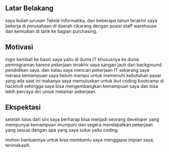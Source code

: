 [//]: # (Ceritakan sedikit tentang latar belakangmu seperti pendidikan terakhir atau pekerjaan sebelumnya)
## Latar Belakang
saya kuliah jurusan Teknik Informatika, dan beberapa tahun terakhir saya bekerja di perusahaan di daerah cikarang dengan posisi staff warehouse dan kemudian di tarik ke bagian purchasing.

[//]: # (Motivasi apa yang mendorongmu untuk ikut program coding bootcamp di Hacktiv8?)
## Motivasi
ingin kembali ke basic saya yaitu di dunia IT khususnya ke dunia pemrograman karena pekerjaan terakhir saya sangan jauh dari background pendidikan saya. dan kalau saya mencari pekerjaan IT sekarang saya merasa kemampuan saya belum mampu untuk memenuhi kebutuhan pasar yang ada saat ini makanya saya memutuskan untuk ikut coding bootcamp di hacktiv8 sehingga saya bisa mengembangkan kemampuan saya dan bisa lebih percaya diri untuk melamar pekerjaan.

[//]: # (Beri tahu kami, apa yang ingin kamu dapatkan di Hacktiv8 dan apa yang ingin kamu capai setelah lulus dari sini?)
## Ekspektasi
setelah lulus dari sini saya berharap bisa menjadi seorang developer yang mempunyai kemampuan mumpuni dan segera mendapatkan pekerjaan yang sesuai dengan apa yang saya sukai yaitu coding.

[//]: # (Apakah ada hal lain yang ingin disampaikan? Bila ada, kamu bebas untuk menuliskannya)
mohon bantuannya untuk bisa membantu saya menggapai impian saya, terimakasih.